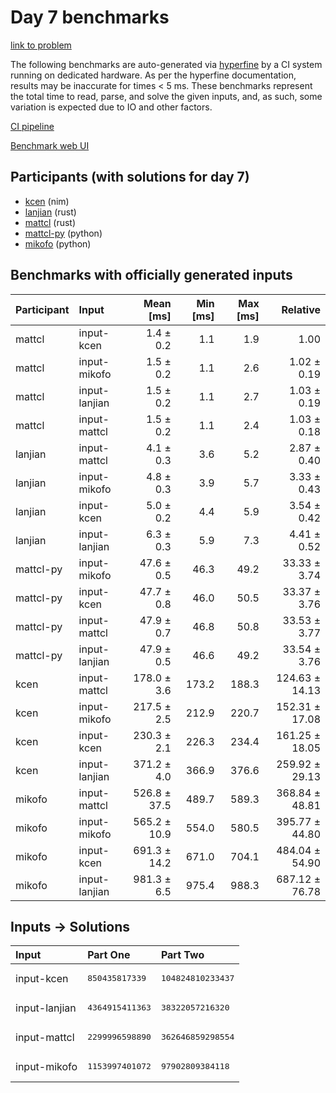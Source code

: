 # Day 7 benchmarks

[link to problem](https://adventofcode.com/2024/day/7)

The following benchmarks are auto-generated via
[hyperfine](https://github.com/sharkdp/hyperfine) by a CI system running on
dedicated hardware. As per the hyperfine documentation, results may be
inaccurate for times < 5 ms. These benchmarks represent the total time to read,
parse, and solve the given inputs, and, as such, some variation is expected due
to IO and other factors.

[CI pipeline](http://ci.papercode.net:8080/teams/main/pipelines/aoc2024)

[Benchmark web UI](https://aoc.ancalagon.black)


## Participants (with solutions for day 7)

- [kcen](https://github.com/kcen/aoc2024) (nim)
- [lanjian](https://github.com/lanjian/aoc-2024) (rust)
- [mattcl](https://github.com/mattcl/aoc2024) (rust)
- [mattcl-py](https://github.com/mattcl/aoc2024-py) (python)
- [mikofo](https://github.com/mikofo/aoc2024) (python)


## Benchmarks with officially generated inputs

| Participant | Input | Mean [ms] | Min [ms] | Max [ms] | Relative |
|:---|:---|---:|---:|---:|---:|
| mattcl | input-kcen | 1.4 ± 0.2 | 1.1 | 1.9 | 1.00 |
| mattcl | input-mikofo | 1.5 ± 0.2 | 1.1 | 2.6 | 1.02 ± 0.19 |
| mattcl | input-lanjian | 1.5 ± 0.2 | 1.1 | 2.7 | 1.03 ± 0.19 |
| mattcl | input-mattcl | 1.5 ± 0.2 | 1.1 | 2.4 | 1.03 ± 0.18 |
| lanjian | input-mattcl | 4.1 ± 0.3 | 3.6 | 5.2 | 2.87 ± 0.40 |
| lanjian | input-mikofo | 4.8 ± 0.3 | 3.9 | 5.7 | 3.33 ± 0.43 |
| lanjian | input-kcen | 5.0 ± 0.2 | 4.4 | 5.9 | 3.54 ± 0.42 |
| lanjian | input-lanjian | 6.3 ± 0.3 | 5.9 | 7.3 | 4.41 ± 0.52 |
| mattcl-py | input-mikofo | 47.6 ± 0.5 | 46.3 | 49.2 | 33.33 ± 3.74 |
| mattcl-py | input-kcen | 47.7 ± 0.8 | 46.0 | 50.5 | 33.37 ± 3.76 |
| mattcl-py | input-mattcl | 47.9 ± 0.7 | 46.8 | 50.8 | 33.53 ± 3.77 |
| mattcl-py | input-lanjian | 47.9 ± 0.5 | 46.6 | 49.2 | 33.54 ± 3.76 |
| kcen | input-mattcl | 178.0 ± 3.6 | 173.2 | 188.3 | 124.63 ± 14.13 |
| kcen | input-mikofo | 217.5 ± 2.5 | 212.9 | 220.7 | 152.31 ± 17.08 |
| kcen | input-kcen | 230.3 ± 2.1 | 226.3 | 234.4 | 161.25 ± 18.05 |
| kcen | input-lanjian | 371.2 ± 4.0 | 366.9 | 376.6 | 259.92 ± 29.13 |
| mikofo | input-mattcl | 526.8 ± 37.5 | 489.7 | 589.3 | 368.84 ± 48.81 |
| mikofo | input-mikofo | 565.2 ± 10.9 | 554.0 | 580.5 | 395.77 ± 44.80 |
| mikofo | input-kcen | 691.3 ± 14.2 | 671.0 | 704.1 | 484.04 ± 54.90 |
| mikofo | input-lanjian | 981.3 ± 6.5 | 975.4 | 988.3 | 687.12 ± 76.78 |


## Inputs -> Solutions

| Input | Part One | Part Two |
|:---|:---|:---|
|input-kcen|<pre>850435817339</pre>|<pre>104824810233437</pre>|
|input-lanjian|<pre>4364915411363</pre>|<pre>38322057216320</pre>|
|input-mattcl|<pre>2299996598890</pre>|<pre>362646859298554</pre>|
|input-mikofo|<pre>1153997401072</pre>|<pre>97902809384118</pre>|
